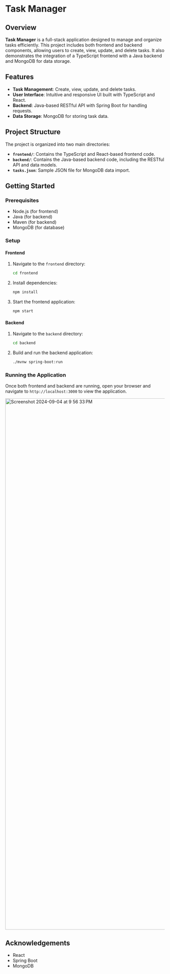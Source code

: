 # Task Manager

## Overview

**Task Manager** is a full-stack application designed to manage and organize tasks efficiently. This project includes both frontend and backend components, allowing users to create, view, update, and delete tasks. It also demonstrates the integration of a TypeScript frontend with a Java backend and MongoDB for data storage.

## Features

- **Task Management**: Create, view, update, and delete tasks.
- **User Interface**: Intuitive and responsive UI built with TypeScript and React.
- **Backend**: Java-based RESTful API with Spring Boot for handling requests.
- **Data Storage**: MongoDB for storing task data.

## Project Structure

The project is organized into two main directories:

- **`frontend/`**: Contains the TypeScript and React-based frontend code.
- **`backend/`**: Contains the Java-based backend code, including the RESTful API and data models.
- **`tasks.json`**: Sample JSON file for MongoDB data import.

## Getting Started

### Prerequisites

- Node.js (for frontend)
- Java (for backend)
- Maven (for backend)
- MongoDB (for database)

### Setup

#### Frontend

1. Navigate to the `frontend` directory:

    ```bash
    cd frontend
    ```

2. Install dependencies:

    ```bash
    npm install
    ```

3. Start the frontend application:

    ```bash
    npm start
    ```

#### Backend

1. Navigate to the `backend` directory:

    ```bash
    cd backend
    ```

2. Build and run the backend application:

    ```bash
    ./mvnw spring-boot:run
    ```

### Running the Application

Once both frontend and backend are running, open your browser and navigate to `http://localhost:3000` to view the application.

<img width="1680" alt="Screenshot 2024-09-04 at 9 56 33 PM" src="https://github.com/user-attachments/assets/3f2f27dd-a60a-4fb4-a14a-8fb87d4dca90">

## Acknowledgements

- React
- Spring Boot
- MongoDB
